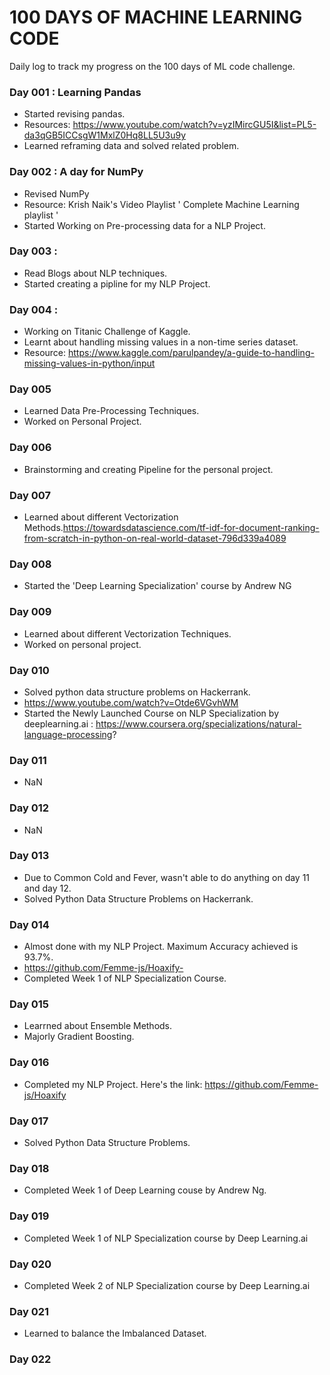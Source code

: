 # 100 DAYS OF MACHINE LEARNING CODE

Daily log to track my progress on the 100 days of ML code challenge.

### Day 001 : Learning Pandas
- Started revising pandas.
- Resources: https://www.youtube.com/watch?v=yzIMircGU5I&list=PL5-da3qGB5ICCsgW1MxlZ0Hq8LL5U3u9y
- Learned reframing data and solved related problem.

### Day 002 : A day for NumPy
- Revised NumPy
- Resource: Krish Naik's Video Playlist ' Complete Machine Learning playlist ' 
- Started Working on Pre-processing data for a NLP Project.


### Day 003 : 
- Read Blogs about NLP techniques.
- Started creating a pipline for my NLP Project.


### Day 004 : 
- Working on Titanic Challenge of Kaggle.
- Learnt about handling missing values in a non-time series dataset.
- Resource: https://www.kaggle.com/parulpandey/a-guide-to-handling-missing-values-in-python/input


### Day 005
- Learned Data Pre-Processing Techniques.
- Worked on Personal Project.


### Day 006
- Brainstorming and creating Pipeline for the personal project.

### Day 007
-  Learned about different Vectorization Methods.https://towardsdatascience.com/tf-idf-for-document-ranking-from-scratch-in-python-on-real-world-dataset-796d339a4089


### Day 008
-  Started the 'Deep Learning Specialization' course by Andrew NG


### Day 009
- Learned about different Vectorization Techniques.
- Worked on personal project.

### Day 010
- Solved python data structure problems on Hackerrank.
- https://www.youtube.com/watch?v=Otde6VGvhWM
- Started the Newly Launched Course on NLP Specialization by deeplearning.ai : https://www.coursera.org/specializations/natural-language-processing?

### Day 011

- NaN


### Day 012

- NaN

### Day 013

- Due to Common Cold and Fever, wasn't able to do anything  on day 11 and day 12.
- Solved  Python Data Structure Problems on Hackerrank. 


### Day 014

- Almost done with my NLP Project. Maximum Accuracy achieved is 93.7%.
- https://github.com/Femme-js/Hoaxify-
- Completed Week 1 of NLP Specialization Course.

### Day 015

- Learrned about Ensemble Methods.
- Majorly Gradient Boosting.

### Day 016

- Completed my NLP Project. Here's the link: https://github.com/Femme-js/Hoaxify

### Day 017
- Solved Python Data Structure Problems.

### Day 018
- Completed Week 1 of Deep Learning couse by Andrew Ng.

### Day 019
- Completed Week 1 of NLP Specialization course by Deep Learning.ai

### Day 020

- Completed Week 2 of NLP Specialization course by Deep Learning.ai

### Day 021
- Learned to balance the Imbalanced Dataset.

### Day 022

